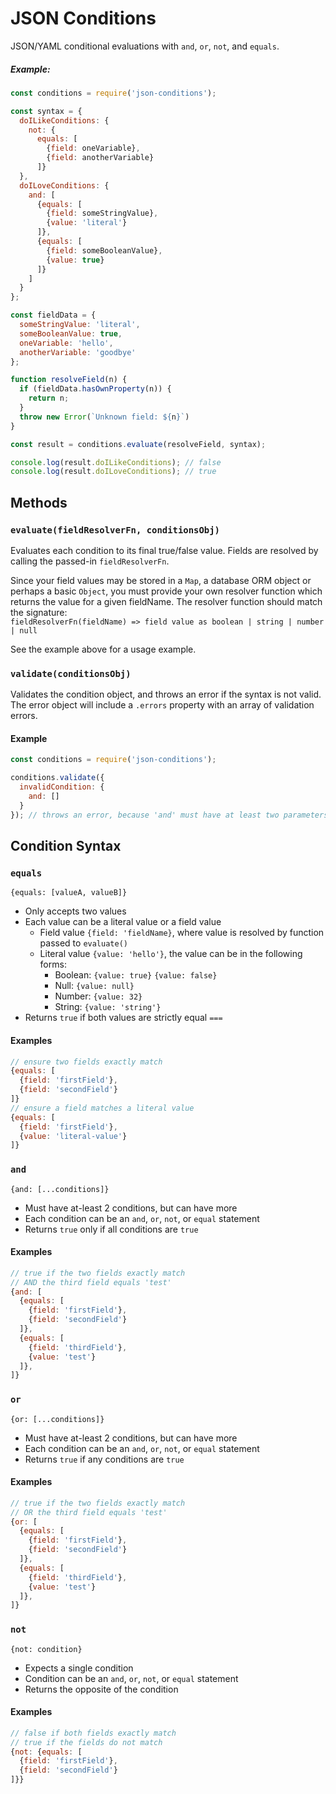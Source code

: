 # JSON Conditions
JSON/YAML conditional evaluations with `and`, `or`, `not`, and `equals`.

##### Example:

```js
const conditions = require('json-conditions');

const syntax = {
  doILikeConditions: {
    not: {
      equals: [
        {field: oneVariable},
        {field: anotherVariable}
      ]}
  },
  doILoveConditions: {
    and: [
      {equals: [
        {field: someStringValue},
        {value: 'literal'}
      ]},
      {equals: [
        {field: someBooleanValue},
        {value: true}
      ]}
    ]
  }
};

const fieldData = {
  someStringValue: 'literal',
  someBooleanValue: true,
  oneVariable: 'hello',
  anotherVariable: 'goodbye'
};

function resolveField(n) {
  if (fieldData.hasOwnProperty(n)) {
    return n;
  }
  throw new Error(`Unknown field: ${n}`)
}

const result = conditions.evaluate(resolveField, syntax);

console.log(result.doILikeConditions); // false
console.log(result.doILoveConditions); // true
```

## Methods
### `evaluate(fieldResolverFn, conditionsObj)`
Evaluates each condition to its final true/false value. Fields are resolved by calling the passed-in `fieldResolverFn`.

Since your field values may be stored in a `Map`, a database ORM object or perhaps a basic `Object`,
you must provide your own resolver function which returns the value for a given fieldName. The resolver function should match the signature:  
`fieldResolverFn(fieldName) => field value as boolean | string | number | null`

See the example above for a usage example.

### `validate(conditionsObj)`
Validates the condition object, and throws an error if the syntax is not valid.
The error object will include a `.errors` property with an array of validation errors.

#### Example
```js
const conditions = require('json-conditions');

conditions.validate({
  invalidCondition: {
    and: []
  }
}); // throws an error, because 'and' must have at least two parameters
```

## Condition Syntax
### `equals`
`{equals: [valueA, valueB]}`

* Only accepts two values
* Each value can be a literal value or a field value
  * Field value `{field: 'fieldName}`, where value is resolved by function passed to `evaluate()`
  * Literal value `{value: 'hello'}`, the value can be in the following forms:
    * Boolean: `{value: true}` `{value: false}`
    * Null: `{value: null}`
    * Number: `{value: 32}`
    * String: `{value: 'string'}`
* Returns `true` if both values are strictly equal `===`

#### Examples
```js
// ensure two fields exactly match
{equals: [
  {field: 'firstField'},
  {field: 'secondField'}
]}
// ensure a field matches a literal value
{equals: [
  {field: 'firstField'},
  {value: 'literal-value'}
]}
```

### `and`
`{and: [...conditions]}`

* Must have at-least 2 conditions, but can have more
* Each condition can be an `and`, `or`, `not`, or `equal` statement
* Returns `true` only if all conditions are `true`

#### Examples
```js
// true if the two fields exactly match
// AND the third field equals 'test'
{and: [
  {equals: [
    {field: 'firstField'},
    {field: 'secondField'}
  ]},
  {equals: [
    {field: 'thirdField'},
    {value: 'test'}
  ]},
]}
```

### `or`
`{or: [...conditions]}`

* Must have at-least 2 conditions, but can have more
* Each condition can be an `and`, `or`, `not`, or `equal` statement
* Returns `true` if any conditions are `true`

#### Examples
```js
// true if the two fields exactly match
// OR the third field equals 'test'
{or: [
  {equals: [
    {field: 'firstField'},
    {field: 'secondField'}
  ]},
  {equals: [
    {field: 'thirdField'},
    {value: 'test'}
  ]},
]}
```

### `not`
`{not: condition}`

* Expects a single condition
* Condition can be an `and`, `or`, `not`, or `equal` statement
* Returns the opposite of the condition

#### Examples
```js
// false if both fields exactly match
// true if the fields do not match
{not: {equals: [
  {field: 'firstField'},
  {field: 'secondField'}
]}}
```

